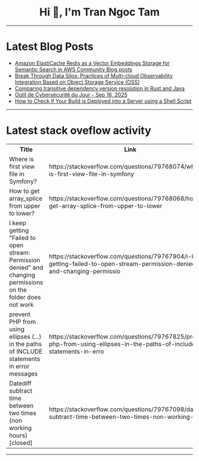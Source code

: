 <h1 align="center">Hi 👋, I'm Tran Ngoc Tam</h1>

---

# Latest Blog Posts 
<!-- BLOG-POST-LIST:START -->
- [Amazon ElastiCache Redis as a Vector Embeddings Storage for Semantic Search in AWS Community Blog posts](https://dev.to/aws-builders/amazon-elasticache-redis-as-a-vector-embeddings-storage-for-semantic-search-in-aws-community-blog-4igj)
- [Break Through Data Silos: Practices of Multi-cloud Observability Integration Based on Object Storage Service &lpar;OSS&rpar;](https://dev.to/observabilityguy/break-through-data-silos-practices-of-multi-cloud-observability-integration-based-on-object-5abo)
- [Comparing transitive dependency version resolution in Rust and Java](https://dev.to/nfrankel/comparing-transitive-dependency-version-resolution-in-rust-and-java-5h1h)
- [Outil de Cybersécurité du Jour - Sep 18, 2025](https://dev.to/cybermatrise_cybermatri/outil-de-cybersecurite-du-jour-sep-18-2025-nnm)
- [How to Check if Your Build is Deployed into a Server using a Shell Script](https://dev.to/srinivasamcjf/how-to-check-if-your-build-is-deployed-into-a-server-using-a-shell-script-1k2e)
<!-- BLOG-POST-LIST:END -->

---

# Latest stack oveflow activity
<table>
  <tr><th>Title</th><th>Link</th></tr>
  <!-- STACKOVERFLOW:START --><tr><td>Where is first view file in Symfony?</td><td>https://stackoverflow.com/questions/79768074/where-is-first-view-file-in-symfony</td></tr><tr><td>How to get array_splice from upper to lower?</td><td>https://stackoverflow.com/questions/79768068/how-to-get-array-splice-from-upper-to-lower</td></tr><tr><td>I keep getting &quot;Failed to open stream: Permission denied&quot; and changing permissions on the folder does not work</td><td>https://stackoverflow.com/questions/79767904/i-keep-getting-failed-to-open-stream-permission-denied-and-changing-permissio</td></tr><tr><td>prevent PHP from using ellipses &lpar;...&rpar; in the paths of INCLUDE statements in error messages</td><td>https://stackoverflow.com/questions/79767825/prevent-php-from-using-ellipses-in-the-paths-of-include-statements-in-erro</td></tr><tr><td>Datediff subtract time between two times &lpar;non working hours&rpar; [closed]</td><td>https://stackoverflow.com/questions/79767098/datediff-subtract-time-between-two-times-non-working-hours</td></tr><!-- STACKOVERFLOW:END -->
</table>

---


